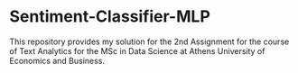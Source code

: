 # Sentiment-Classifier-MLP
This repository provides my solution for the 2nd Assignment for the course of Text Analytics for the MSc in Data Science at Athens University of Economics and Business.
